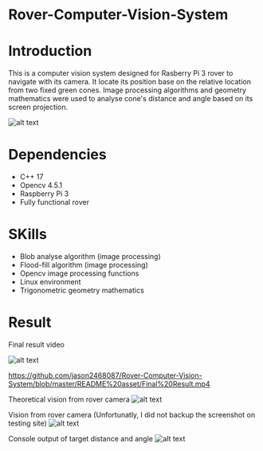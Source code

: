 # Rover-Computer-Vision-System

# Introduction
This is a computer vision system designed for Rasberry Pi 3 rover to navigate with its camera. It locate its position base on the relative location from two fixed green cones. Image processing algorithms and geometry mathematics were used to analyse cone's distance and angle based on its screen projection.

![alt text](https://github.com/jason2468087/Rover-Computer-Vision-System/blob/master/README%20asset/Rover%20function.jpg?raw=true)

# Dependencies
- C++ 17
- Opencv 4.5.1
- Raspberry Pi 3
- Fully functional rover

# SKills
- Blob analyse algorithm (image processing)
- Flood-fill algorithm (image processing)
- Opencv image processing functions
- Linux environment
- Trigonometric geometry mathematics

# Result

Final result video

![alt text](https://github.com/jason2468087/Rover-Computer-Vision-System/blob/master/README%20asset/Final%20Result.png?raw=true)

https://github.com/jason2468087/Rover-Computer-Vision-System/blob/master/README%20asset/Final%20Result.mp4

Theoretical vision from rover camera
![alt text](https://github.com/jason2468087/Rover-Computer-Vision-System/blob/master/README%20asset/Rover%20Vision%20Theoretical.jpg?raw=true)

Vision from rover camera (Unfortunatly, I did not backup the screenshot on testing site)
![alt text](https://github.com/jason2468087/Rover-Computer-Vision-System/blob/master/README%20asset/Rover%20Vision%20Actual.jpg?raw=true)

Console output of target distance and angle
![alt text](https://github.com/jason2468087/Rover-Computer-Vision-System/blob/master/README%20asset/Console%20Result.png?raw=true)
